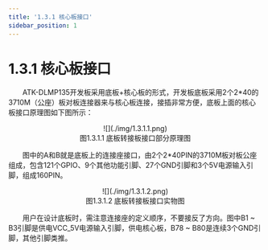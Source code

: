 ```yaml
---
title: '1.3.1 核心板接口'
sidebar_position: 1
---
```


# 1.3.1 核心板接口

&emsp;&emsp;ATK-DLMP135开发板采用底板+核心板的形式，开发板底板采用2个2*40的3710M（公座）板对板连接器来与核心板连接，接插非常方便，底板上面的核心板接口原理图如下图所示：

<center>
![](./img/1.3.1.1.png)<br />
图1.3.1.1 底板转接板接口部分原理图
</center>

&emsp;&emsp;图中的A和B就是底板上的连接座接口，由2个2*40PIN的3710M板对板公座组成，包含121个GPIO、9个其他功能引脚、27个GND引脚和3个5V电源输入引脚，组成160PIN。

<center>
![](./img/1.3.1.2.png)<br />
图1.3.1.2 底板转接板接口实物图
</center>

&emsp;&emsp;用户在设计底板时，需注意连接座的定义顺序，不要接反了方向。图中B1 ~ B3引脚是供电VCC_5V电源输入引脚，供电核心板，B78 ~ B80是连续3个GND引脚，其他引脚类推。












